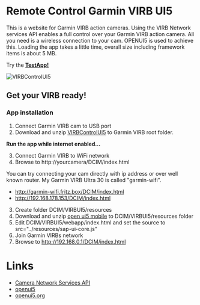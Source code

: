 # Remote Control Garmin VIRB UI5
This is a website for Garmin VIRB action cameras. Using the VIRB Network services API enables a full control over your Garmin VIRB action camera. All you need is a wireless connection to your cam. OPENUI5 is used to achieve this. Loading the app takes a little time, overall size including framework items is about 5 MB.

Try the **[TestApp!](http://www.blogtofakie.de/VIRBUI5/webapp/index.html)**

![VIRBControlUI5](http://www.blogtofakie.de/BTF4.0/wp-content/uploads/2018/02/VIRBControlUI5.jpg)

## Get your VIRB ready!

### App installation
1. Connect Garmin VIRB cam to USB port
2. Download and unzip [VIRBControlUI5](https://github.com/skaterlui/VIRBControlUI5) to Garmin VIRB root folder.

**Run the app while internet enabled...**

3. Connect Garmin VIRB to WiFi network
4. Browse to http://yourcamera/DCIM/index.html

You can try connecting your cam directly with ip address or over well known router. My Garmin VIRB Ultra 30 is called "garmin-wifi".
* http://garmin-wifi.fritz.box/DCIM/index.html 
* http://192.168.178.153/DCIM/index.html

<!--**or connect directly to your VIRBs wireless network**-->

3. Create folder DCIM/VIRBUI5/resources
4. Download and unzip [open ui5 mobile](http://openui5.org/download.html) to DCIM/VIRBUI5/resources folder
5. Edit DCIM/VIRBUI5/webapp/index.html and set the source to src="../resources/sap-ui-core.js"
6. Join Garmin VIRBs network
7. Browse to http://192.168.0.1/DCIM/index.html

# Links
* [Camera Network Services API](https://developer.garmin.com/virb/overview/)
* [openui5](https://openui5.hana.ondemand.com)
* [openui5.org](https://openui5.org)
